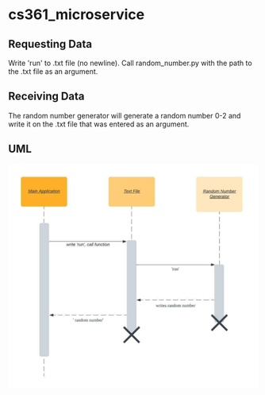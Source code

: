 # cs361_microservice
## Requesting Data
Write 'run' to .txt file (no newline). Call random_number.py with the path to the .txt file as an argument.
## Receiving Data
The random number generator will generate a random number 0-2 and write it on the .txt file that was entered as an argument.
## UML
<img src="Sequence diagram.jpeg" alt="Alt text" title="Optional title">

